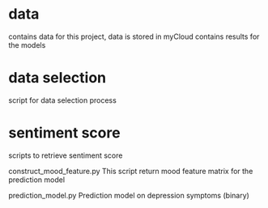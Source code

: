# data 

contains data for this project, data is stored in myCloud
contains results for the models

# data selection

script for data selection process

# sentiment score

scripts to retrieve sentiment score


construct_mood_feature.py
This script return mood feature matrix for the prediction model

prediction_model.py
Prediction model on depression symptoms (binary)
